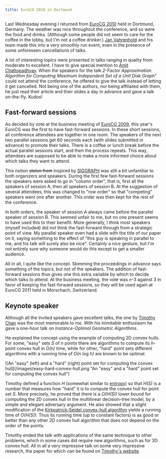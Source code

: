```yaml
---
title: EuroCG 2010 in Dortmund
---
```


Last Wednesday evening I returned from [EuroCG
2010](http://2010.eurocg.org) held in Dortmund, Germany.  The weather
was nice throughout the conference, and so were the food and
drinks. (Although some people did not seem to care for the coffee in
the lobby, but I'm not a coffee drinker.) [Jan
Vahrenhold](http://ls11-www.cs.uni-dortmund.de/staff/jv) and his team
made this into a very smoothly run event, even in the presence of some
unforeseen cancellations of talks.

<!--more-->

A lot of interesting topics were presented in talks ranging in quality
from moderate to excellent. I have to give special mention to [Amit
Chattopadhyay](http://www.math.rug.nl/~amit/Site/Amit_Chattopadhyay.html).
When the speakers for the talk *2-Factor Approximation Algorithm for
Computing Maximum Independent Set of a Unit Disk Graph*" could not
attend the conference, he offered to give the talk instead of letting
it get cancelled. Not being one of the authors, nor being affiliated
with them, he just read their article and their slides a day in
advance and gave a talk on-the-fly. Kudos!

Fast-forward sessions
---------------------

As decided by vote at the business meeting of [EuroCG
2009](http://2009.eurocg.org), this year's EuroCG was the first to
have fast-forward sessions. In these short sessions, all conference
attendees are together in one room. The speakers of the next two
parallel sessions get 60 seconds each (with slides submitted in
advance) to promote their talks. There is a coffee or lunch break
before the actual parallel sessions start, and then the process
repeats. This way, attendees are supposed to be able to make a more
informed choice about which talks they want to attend.

This notion ~~stolen from~~ inspired by
[SIGGRAPH](http://www.siggraph.org/) was still a bit unfamiliar to
both organizers and speakers. During the first few fast-forward
sessions the speakers were asked to go in "column order", that is,
first all the speakers of session A, then all speakers of session
B. At the suggestion of several attendees, this was changed to "row
order" so that "competing" speakers went one after another. This order
was then kept for the rest of the conference.

In both orders, the speaker of session A always came before the parallel
speaker of session B. This seemed unfair to me, but no one present seems
to have used this to their benefit. More generally, I think most
speakers (myself included) did not think the fast-forward through from a
strategic point of view. My parallel speaker even had a slide with the
title of our paper on it, saying something to the effect of "this guy is
speaking in parallel to me, and his talk will surely also be nice".
Certainly a nice gesture, but I'm not entirely sure why someone would
do this except to get a smaller audience.

All in all, I quite like the concept. Skimming the proceedings in
advance says something of the topics, but not of the speakers. The
addition of fast-forward sessions thus gives one this extra variable by
which to decide which talks to attend. At the business meeting, the vote
was *n*-3 against 3 in favor of keeping the fast-forward sessions, so
they will be used again at EuroCG 2011 held in Morschach, Switzerland.

Keynote speaker
---------------

Although all the invited speakers gave excellent talks, the one by
[Timothy Chan](http://www.cs.uwaterloo.ca/~tmchan/) was the most
memorable to me. With his inimitable enthusiasm he gave a one-hour
talk on *Instance-Optimal Geometric Algorithms*.

He explained the concept using the example of computing 2D convex hulls.
For some, "easy" sets *S* of *n* points there are algorithms to compute
its *h*-point convex hull in *O(n)* time, while for other, "hard" point
sets different algorithms with a running time of *O(n* log *h)* are
known to be optimal.

![An "easy" (left) and a "hard" (right) point set for computing the
convex hull](/images/easy-hard-convex-hull.png "An "easy" and a "hard"
point set for computing the convex hull")

Timothy defined a function *H* (somewhat similar to
[entropy](http://en.wikipedia.org/wiki/Entropy#Entropy_and_information_theory))
so that *H(S)* is a number that measures how "hard" it is to compute
the convex hull for point set *S*. More precisely, he proved that
there is a *Ω(H(S))* lower bound for computing the 2D convex hull in
the multilinear decision-tree model, by a simple and elegant adversary
argument. He also showed that a slight modification of the
[Kirkpatrick-Seidel convex-hull
algorithm](http://en.wikipedia.org/wiki/Kirkpatrick%E2%80%93Seidel_algorithm)
yields a running time of *O(H(S))*. Thus its running time (up to
constant factors) is as good or better than any other 2D convex hull
algorithm that does not depend on the order of the points.

Timothy ended the talk with applications of the same technique to
other problems, which in some cases did require new algorithms, such
as for 3D convex hull. All in all a very impressive talk on some very
impressive research, the paper for which can be found on [Timothy's
website](http://www.cs.uwaterloo.ca/~tmchan/pub.html).
